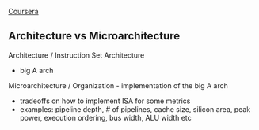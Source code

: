 [Coursera](https://www.coursera.org/learn/comparch/lecture/rgQ8X/architecture-and-microarchitecture)

## Architecture vs Microarchitecture

Architecture / Instruction Set Architecture
- big A arch

Microarchitecture / Organization - implementation of the big A arch
- tradeoffs on how to implement ISA for some metrics
- examples: pipeline depth, # of pipelines, cache size, silicon area, peak power, execution ordering, bus width, ALU width etc




